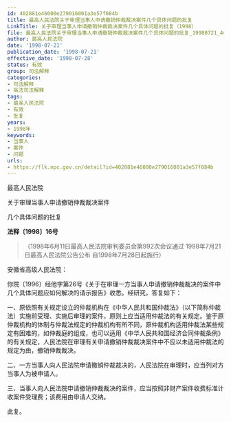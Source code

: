 ```yaml
---
id: 402881e46000e279016001a3e57f084b
title: 最高人民法院关于审理当事人申请撤销仲裁裁决案件几个具体问题的批复
LinkTitle: 关于审理当事人申请撤销仲裁裁决案件几个具体问题的批复（1998）
file: 最高人民法院关于审理当事人申请撤销仲裁裁决案件几个具体问题的批复_19980721_402881e46000e279016001a3e57f084b.docx
author: 最高人民法院
date: '1998-07-21'
publication_date: '1998-07-21'
effective_date: '1998-07-28'
status: 有效
group: 司法解释
categories:
- 司法解释
- 高法司法解释
tags:
- 最高人民法院
- 有效
- 批复
years:
- 1998年
keywords:
- 当事人
- 案件
- 问题
urls:
- https://flk.npc.gov.cn/detail?id=402881e46000e279016001a3e57f084b
---
```


最高人民法院

关于审理当事人申请撤销仲裁裁决案件

几个具体问题的批复

**法释〔1998〕16号**

> （1998年6月11日最高人民法院审判委员会第992次会议通过 1998年7月21日最高人民法院公告公布 自1998年7月28日起施行）

安徽省高级人民法院：

你院〔1996〕经他字第26号《关于在审理一方当事人申请撤销仲裁裁决的案件中几个具体问题应如何解决的请示报告》收悉。经研究，答复如下：

一、原依照有关规定设立的仲裁机构在《中华人民共和国仲裁法》（以下简称仲裁法）实施前受理、实施后审理的案件，原则上应当适用仲裁法的有关规定。鉴于原仲裁机构的体制与仲裁法规定的仲裁机构有所不同，原仲裁机构适用仲裁法某些规定有困难的，如仲裁庭的组成，也可以适用《中华人民共和国经济合同仲裁条例》的有关规定，人民法院在审理有关申请撤销仲裁裁决案件中不应以未适用仲裁法的规定为由，撤销仲裁裁决。

二、一方当事人向人民法院申请撤销仲裁裁决的，人民法院在审理时，应当列对方当事人为被申请人。

三、当事人向人民法院申请撤销仲裁裁决的案件，应当按照非财产案件收费标准计收案件受理费；该费用由申请人交纳。

此复。
